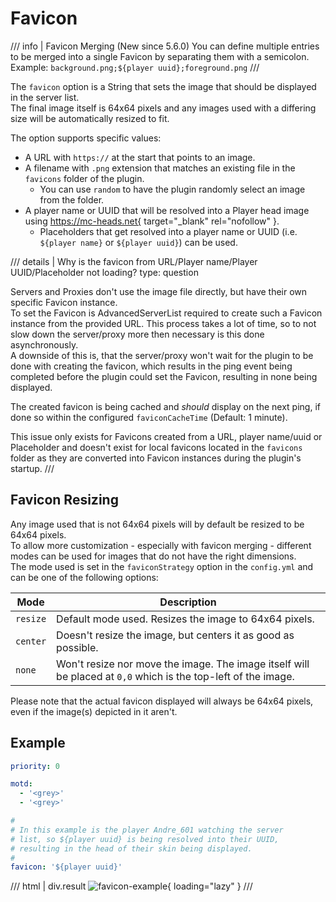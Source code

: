 # Favicon

/// info | Favicon Merging (New since 5.6.0)
You can define multiple entries to be merged into a single Favicon by separating them with a semicolon.  
Example: `background.png;${player uuid};foreground.png`
///

The `favicon` option is a String that sets the image that should be displayed in the server list.  
The final image itself is 64x64 pixels and any images used with a differing size will be automatically resized to fit.

The option supports specific values:

- A URL with `https://` at the start that points to an image.
- A filename with `.png` extension that matches an existing file in the `favicons` folder of the plugin.
    - You can use `random` to have the plugin randomly select an image from the folder.
- A player name or UUID that will be resolved into a Player head image using https://mc-heads.net{ target="_blank" rel="nofollow" }.
    - Placeholders that get resolved into a player name or UUID (i.e. `${player name}` or `${player uuid}`) can be used.

/// details | Why is the favicon from URL/Player name/Player UUID/Placeholder not loading?
    type: question

Servers and Proxies don't use the image file directly, but have their own specific Favicon instance.  
To set the Favicon is AdvancedServerList required to create such a Favicon instance from the provided URL. This process takes a lot of time, so to not slow down the server/proxy more then necessary is this done asynchronously.  
A downside of this is, that the server/proxy won't wait for the plugin to be done with creating the favicon, which results in the ping event being completed before the plugin could set the Favicon, resulting in none being displayed.

The created favicon is being cached and *should* display on the next ping, if done so within the configured `faviconCacheTime` (Default: 1 minute).

This issue only exists for Favicons created from a URL, player name/uuid or Placeholder and doesn't exist for local favicons located in the `favicons` folder as they are converted into Favicon instances during the plugin's startup.
///

## Favicon Resizing

Any image used that is not 64x64 pixels will by default be resized to be 64x64 pixels.  
To allow more customization - especially with favicon merging - different modes can be used for images that do not have the right dimensions.  
The mode used is set in the `faviconStrategy` option in the `config.yml` and can be one of the following options:

| Mode     | Description                                                                                                   |
|----------|---------------------------------------------------------------------------------------------------------------|
| `resize` | Default mode used. Resizes the image to 64x64 pixels.                                                         |
| `center` | Doesn't resize the image, but centers it as good as possible.                                                 |
| `none`   | Won't resize nor move the image. The image itself will be placed at `0,0` which is the top-left of the image. |

Please note that the actual favicon displayed will always be 64x64 pixels, even if the image(s) depicted in it aren't.

## Example

```yaml
priority: 0

motd:
  - '<grey>'
  - '<grey>'

#
# In this example is the player Andre_601 watching the server
# list, so ${player uuid} is being resolved into their UUID,
# resulting in the head of their skin being displayed.
#
favicon: '${player uuid}'
```
/// html | div.result
![favicon-example](../../assets/images/examples/favicon-example.jpg){ loading="lazy" }
///